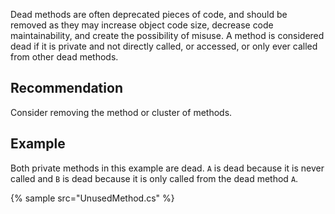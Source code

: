 Dead methods are often deprecated pieces of code, and should be removed as they may increase object code size, decrease code maintainability, and create the possibility of misuse. A method is considered dead if it is private and not directly called, or accessed, or only ever called from other dead methods.


## Recommendation
Consider removing the method or cluster of methods.


## Example
Both private methods in this example are dead. `A` is dead because it is never called and `B` is dead because it is only called from the dead method `A`.

{% sample src="UnusedMethod.cs" %}
